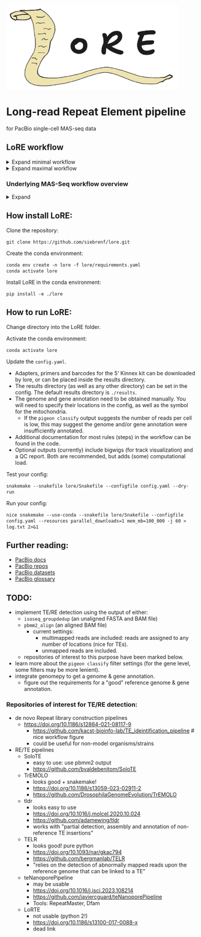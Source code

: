 <!-- ![broken image](imgs/logo_lightmode.png | heigth=200) -->
<!-- <img src="imgs/logo_lightmode.png" height="225"> -->
<picture>
 <source media="(prefers-color-scheme: dark)" srcset="imgs/logo_darkmode.png" height="225">
 <img alt="LoRE logo" src="imgs/logo_lightmode.png" height="225">
</picture>


# Long-read Repeat Element pipeline 
for PacBio single-cell MAS-seq data


## LoRE workflow

<details>
<summary>Expand minimal workflow</summary>

![broken image](imgs/rulegraph.png)
</details>

<details>
<summary>Expand maximal workflow</summary>

![broken image](imgs/rulegraph_full.png)
</details>


### Underlying MAS-Seq workflow overview

<details>
<summary>Expand</summary>

![broken image](imgs/masseq_workflow.png)
</details>


## How install LoRE:

Clone the repository:
```[bash]
git clone https://github.com/siebrenf/lore.git
```

Create the conda environment:
```[bash]
conda env create -n lore -f lore/requirements.yaml
conda activate lore
```

Install LoRE in the conda environment:
```[bash]
pip install -e ./lore
```


## How to run LoRE:

Change directory into the LoRE folder.

Activate the conda environment:
```[bash]
conda activate lore
```

Update the `config.yaml`. 
- Adapters, primers and barcodes for the 5' Kinnex kit can be downloaded by lore, or can be placed inside the results directory. 
- The results directory (as well as any other directory) can be set in the config.
  The default results directory is `./results`.
- The genome and gene annotation need to be obtained manually.
  You will need to specify their locations in the config, as well as the symbol for the mitochondria.
  - If the `pigeon classify` output suggests the number of reads per cell is low,
    this may suggest the genome and/or gene annotation were insufficiently annotated.
- Additional documentation for most rules (steps) in the workflow can be found in the code.
- Optional outputs (currently) include bigwigs (for track visualization) and a QC report.
  Both are recommended, but adds (some) computational load.

Test your config:
```[bash]
snakemake --snakefile lore/Snakefile --configfile config.yaml --dry-run
```

Run your config:
```[bash]
nice snakemake --use-conda --snakefile lore/Snakefile --configfile config.yaml --resources parallel_downloads=1 mem_mb=100_000 -j 60 > log.txt 2>&1
```


## Further reading:
  - [PacBio docs](https://isoseq.how/getting-started.html#recommended-single-cell-iso-seq-workflow)
  - [PacBio repos](https://github.com/PacificBiosciences/pbbioconda)
  - [PacBio datasets](https://downloads.pacbcloud.com/public/dataset/Kinnex-single-cell-RNA/)
  - [PacBio glossary](https://www.pacb.com/wp-content/uploads/2015/09/Pacific-Biosciences-Glossary-of-Terms.pdf)


## TODO:
  - implement TE/RE detection using the output of either:
    - `isoseq_groupdedup` (an unaligned FASTA and BAM file)
    - `pbmm2_align` (an aligned BAM file)
      - current settings: 
        - multimapped reads are included: reads are assigned to any number of locations (nice for TEs).
        - unmapped reads are included.
    - repositories of interest to this purpose have been marked below.
  - learn more about the `pigeon classify` filter settings (for the gene level, some filters may be more lenient).
  - integrate genomepy to get a genome & gene annotation.
    - figure out the requirements for a "good" reference genome & gene annotation.

### Repositories of interest for TE/RE detection:
  - de novo Repeat library construction pipelines
    - https://doi.org/10.1186/s12864-021-08117-9
      - https://github.com/kacst-bioinfo-lab/TE_ideintification_pipeline  # nice workflow figure
      - could be useful for non-model organisms/strains
  - RE/TE pipelines
    - SoloTE
      - easy to use: use pbmm2 output 
      - https://github.com/bvaldebenitom/SoloTE
    - TrEMOLO
      - looks good + snakemake!
      - https://doi.org/10.1186/s13059-023-02911-2
      - https://github.com/DrosophilaGenomeEvolution/TrEMOLO
    - tldr
      - looks easy to use
      - https://doi.org/10.1016/j.molcel.2020.10.024
      - https://github.com/adamewing/tldr
      - works with "partial detection, assembly and annotation of non-reference TE insertions"
    - TELR
      - looks good! pure python
      - https://doi.org/10.1093/nar/gkac794
      - https://github.com/bergmanlab/TELR
      - "relies on the detection of abnormally mapped reads upon the reference genome that can be linked to a TE"
    - teNanoporePipeline
      - may be usable
      - https://doi.org/10.1016/j.isci.2023.108214
      - https://github.com/javiercguard/teNanoporePipeline
      - Tools: RepeatMaster, Dfam
    - LoRTE
      - not usable (python 2!)
      - https://doi.org/10.1186/s13100-017-0088-x
      - dead link
